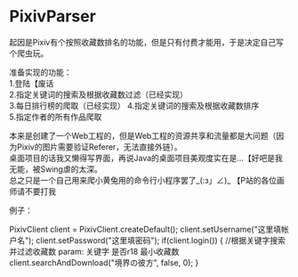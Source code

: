 # PixivParser

起因是Pixiv有个按照收藏数排名的功能，但是只有付费才能用，于是决定自己写个爬虫玩。

准备实现的功能：   
1.登陆【废话    
2.指定关键词的搜索及根据收藏数过滤（已经实现）    
3.每日排行榜的爬取（已经实现）
4.指定关键词的搜索及根据收藏数排序    
5.指定作者的所有作品爬取    
    
本来是创建了一个Web工程的，但是Web工程的资源共享和流量都是大问题（因为Pixiv的图片需要验证Referer，无法直接外链）。    
桌面项目的话我又懒得写界面，再说Java的桌面项目美观度实在是…【好吧是我无能，被Swing虐的太深。    
总之只是一个自己用来爬小黄兔用的命令行小程序罢了_(:з」∠)_ 【P站的各位画师请不要打我    

例子：

PixivClient client = PixivClient.createDefault();
client.setUsername("这里填帐户名");
client.setPassword("这里填密码");
if(client.login()) {
  //根据关键字搜索并过滤收藏数 param: 关键字 是否r18 最小收藏数
  client.searchAndDownload("境界の彼方", false, 0);
}
